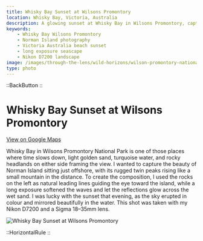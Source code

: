 ```yaml
---
title: Whisky Bay Sunset at Wilsons Promontory
location: Whisky Bay, Victoria, Australia
description: A glowing sunset at Whisky Bay in Wilsons Promontory, captured with long exposure to reflect Norman Island’s beauty across the water.
keywords:
    - Whisky Bay Wilsons Promontory
    - Norman Island photography
    - Victoria Australia beach sunset
    - long exposure seascape
    - Nikon D7200 landscape
image: /images/through-the-lens/wild-horizons/wilson-promontory-national-park-whisky-bay.jpg
type: photo
---
```


::BackButton
::

# Whisky Bay Sunset at Wilsons Promontory

<a href="https://www.google.com/maps/search/?api=1&query=Whisky+Bay,+Victoria,+Australia" target="_blank" rel="noopener noreferrer">View on Google Maps</a>

Whisky Bay in Wilsons Promontory National Park is one of those places where time slows down, light golden sand, turquoise water, and rocky headlands on either side framing the view. I wanted to capture the beauty of Norman Island sitting just offshore, with its rugged twin peaks rising like a small mountain in the distance. To create the composition, I used the rocks on the left as natural leading lines guiding the eye toward the island, while a long exposure softened the waves and let the reflections glow across the wet sand. I was lucky with the sunset that evening, as the sky erupted in colour and mirrored beautifully in the water. This shot was taken with my Nikon D7200 and a Sigma 18–35mm lens.

![Whisky Bay Sunset at Wilsons Promontory](/images/through-the-lens/wild-horizons/wilson-promontory-national-park-whisky-bay.jpg)

<div class="mb-8"></div>

::HorizontalRule
::
